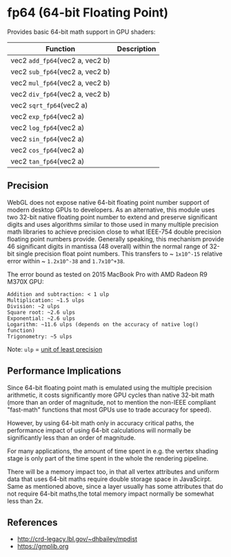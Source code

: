 # fp64 (64-bit Floating Point)

Provides basic 64-bit math support in GPU shaders:

| Function                        | Description |
| ------------------------------- | ----------- |
| vec2 `add_fp64`(vec2 a, vec2 b) |             |
| vec2 `sub_fp64`(vec2 a, vec2 b) |             |
| vec2 `mul_fp64`(vec2 a, vec2 b) |             |
| vec2 `div_fp64`(vec2 a, vec2 b) |             |
| vec2 `sqrt_fp64`(vec2 a)        |             |
| vec2 `exp_fp64`(vec2 a)         |             |
| vec2 `log_fp64`(vec2 a)         |             |
| vec2 `sin_fp64`(vec2 a)         |             |
| vec2 `cos_fp64`(vec2 a)         |             |
| vec2 `tan_fp64`(vec2 a)         |             |

## Precision

WebGL does not expose native 64-bit floating point number support of
modern desktop GPUs to developers. As an alternative, this module uses
two 32-bit native floating point number to extend and preserve significant
digits and uses algorithms similar to those used in many multiple precision
math libraries to achieve precision close to what IEEE-754 double precision
floating point numbers provide. Generally speaking, this mechanism provide
46 significant digits in mantissa (48 overall) within the normal range of
32-bit single precision float point numbers. This transfers to ~ `1x10^-15`
relative error within ~ `1.2x10^-38` and `1.7x10^+38`.

The error bound as tested on 2015 MacBook Pro with AMD Radeon R9 M370X GPU:

```
Addition and subtraction: < 1 ulp
Multiplication: ~1.5 ulps
Division: ~2 ulps
Square root: ~2.6 ulps
Exponential: ~2.6 ulps
Logarithm: ~11.6 ulps (depends on the accuracy of native log() function)
Trigonometry: ~5 ulps
```

Note: `ulp` = [unit of least precision](https://en.wikipedia.org/wiki/Unit_in_the_last_place)

## Performance Implications

Since 64-bit floating point math is emulated using the multiple precision
arithmetic, it costs significantly more GPU cycles than native 32-bit math
(more than an order of magnitude, not to mention the non-IEEE compliant
"fast-math" functions that most GPUs use to trade accuracy for speed).

However, by using 64-bit math only in accuracy critical paths,
the performance impact of using 64-bit calculations will normally be
significantly less than an order of magnitude.

For many applications, the amount of time spent in e.g.
the vertex shading stage is only part of the time spent in the whole the
rendering pipeline.

There will be a memory impact too, in that all vertex attributes and uniform data
that uses 64-bit maths require double storage space in JavaScirpt. Same as mentioned
above, since a layer usually has some attributes that do not require 64-bit maths,the
total memory impact normally be somewhat less than 2x.

## References

- http://crd-legacy.lbl.gov/~dhbailey/mpdist
- https://gmplib.org
